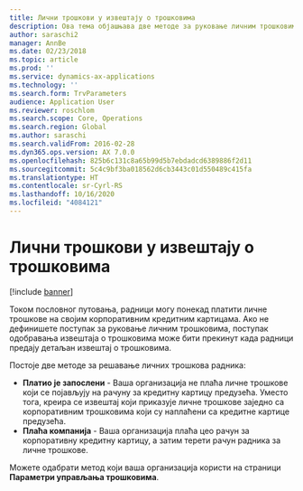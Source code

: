 ```yaml
---
title: Лични трошкови у извештају о трошковима
description: Ова тема објашњава две методе за руковање личним трошковима радника у услузи Microsoft Dynamics 365 Finance.
author: saraschi2
manager: AnnBe
ms.date: 02/23/2018
ms.topic: article
ms.prod: ''
ms.service: dynamics-ax-applications
ms.technology: ''
ms.search.form: TrvParameters
audience: Application User
ms.reviewer: roschlom
ms.search.scope: Core, Operations
ms.search.region: Global
ms.author: saraschi
ms.search.validFrom: 2016-02-28
ms.dyn365.ops.version: AX 7.0.0
ms.openlocfilehash: 825b6c131c8a65b99d5b7ebdadcd6389886f2d11
ms.sourcegitcommit: 5c4c9bf3ba018562d6cb3443c01d550489c415fa
ms.translationtype: HT
ms.contentlocale: sr-Cyrl-RS
ms.lasthandoff: 10/16/2020
ms.locfileid: "4084121"
---
```

# <a name="personal-expenses-on-an-expense-report"></a>Лични трошкови у извештају о трошковима

[!include [banner](../includes/banner.md)]

Током пословног путовања, радници могу понекад платити личне трошкове на својим корпоративним кредитним картицама. Ако не дефинишете поступак за руковање личним трошковима, поступак одобравања извештаја о трошковима може бити прекинут када радници предају детаљан извештај о трошковима. 

Постоје две методе за решавање личних трошкова радника:

- **Платио је запослени** - Ваша организација не плаћа личне трошкове који се појављују на рачуну за кредитну картицу предузећа. Уместо тога, креира се извештај који приказује личне трошкове заједно са корпоративним трошковима који су наплаћени са кредитне картице предузећа.
- **Плаћа компанија** - Ваша организација плаћа цео рачун за корпоративну кредитну картицу, а затим терети рачун радника за личне трошкове.

Можете одабрати метод који ваша организација користи на страници **Параметри управљања трошковима**.
